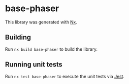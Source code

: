 # base-phaser

This library was generated with [Nx](https://nx.dev).

## Building

Run `nx build base-phaser` to build the library.

## Running unit tests

Run `nx test base-phaser` to execute the unit tests via [Jest](https://jestjs.io).
